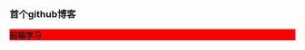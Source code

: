 
<html>
<body>
<h3>首个github博客</h3>

<div style="background-color:red">
  <p style="font-weight:bold">前端学习</p>
</div>
</body>
</html>
